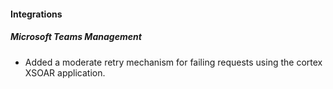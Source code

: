 
#### Integrations

##### Microsoft Teams Management

- Added a moderate retry mechanism for failing requests using the cortex XSOAR application.
